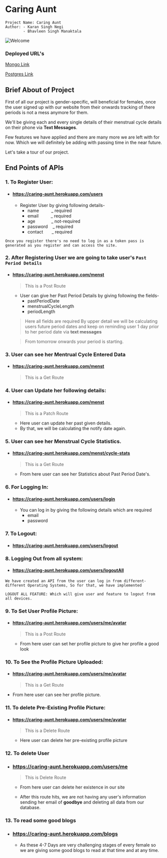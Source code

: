 # Caring Aunt

```
Project Name: Caring Aunt
Author: - Karan Singh Negi
        - Bhavleen Singh Manaktala
```

![Welcome](https://res.cloudinary.com/dnja3kt1q/image/upload/v1593366180/logo/welcome_l3ugdr.jpg)

### Deployed URL's

[Mongo Link](https://caring-aunt.herokuapp.com)

[Postgres Link](https://caringaunt-p.herokuapp.com)

## Brief About of Project

First of all our project is gender-specific, will beneficial for females, once the user signed up with our website from their onwards tracking of there periods is not a mess anymore for them.

We'll be giving each and every single details of their menstrual cycle details on their phone via **Text Messages**.

Few features we have applied and there are many more we are left with for now. Which we will definitely be adding with passing time in the near future.

Let's take a tour of our project.

## End Points of APIs

### 1. To Register User:

- #### https://caring-aunt.herokuapp.com/users
  - Register User by giving following details-
    - name &nbsp;&nbsp;&nbsp;&nbsp;&nbsp;&nbsp;&nbsp;&nbsp; \_ required
    - email&nbsp;&nbsp;&nbsp;&nbsp;&nbsp;&nbsp;&nbsp;&nbsp;&nbsp;&nbsp;\_ required
    - age&nbsp;&nbsp;&nbsp;&nbsp;&nbsp;&nbsp;&nbsp;&nbsp;&nbsp;&nbsp;&nbsp;&nbsp;&nbsp;\_ not-required
    - password&nbsp;&nbsp;&nbsp;&nbsp;\_ required
    - contact&nbsp;&nbsp;&nbsp;&nbsp;&nbsp;&nbsp;&nbsp;\_ required

`Once you register there's no need to log in as a token pass is generated as you register and can access the site.`

### 2. After Registering User we are going to take user's `Past Period Details`

- #### https://caring-aunt.herokuapp.com/menst

  > This is a Post Route

  - User can give her Past Period Details by giving following the fields-
    - pastPeriodDate
    - menstrualCycleLength
    - periodLength

  > Here all fields are required
  > By upper detail we will be calculating users future period dates and keep on reminding user 1 day prior to her period date via **text messages**

  > From tomorrow onwards your period is starting.

### 3. User can see her Mentrual Cycle Entered Data

- #### https://caring-aunt.herokuapp.com/menst

  > This is a Get Route

### 4. User can Update her following details:

- #### https://caring-aunt.herokuapp.com/menst

  > This is a Patch Route

  - Here user can update her past given details.
  - By that, we will be calculating the notify date again.

### 5. User can see her Menstrual Cycle Statistics.

- #### https://caring-aunt.herokuapp.com/menst/cycle-stats

  > This is a Get Route

  - From here user can see her Statistics about Past Period Date's.

### 6. For Logging In:

- #### https://caring-aunt.herokuapp.com/users/login

  - You can log in by giving the following details which are required
    - email
    - password

### 7. To Logout:

- #### https://caring-aunt.herokuapp.com/users/logout

### 8. Logging Out from all system:

- #### https://caring-aunt.herokuapp.com/users/logoutAll

`We have created an API from the user can log in from different-different Operating Systems, So for that, we have implemented`

`LOGOUT ALL FEATURE: Which will give user and feature to logout from all devices.`

### 9. To Set User Profile Picture:

- #### https://caring-aunt.herokuapp.com/users/me/avatar

  > This is a Post Route

  - From here user can set her profile picture to give her profile a good look

### 10. To See the Profile Picture Uploaded:

- #### https://caring-aunt.herokuapp.com/users/me/avatar

  > This is a Get Route

- From here user can see her profile picture.

### 11. To delete Pre-Existing Profile Picture:

- #### https://caring-aunt.herokuapp.com/users/me/avatar

  > This is a Delete Route

  - Here user can delete her pre-existing profile picture

### 12. To delete User

- ### https://caring-aunt.herokuapp.com/users/me

  > This is Delete Route

  - From here user can delete her
    existence in our site

  - After this route hits, we are not having any user's information sending her email of **goodbye** and deleting all data from our database.

### 13. To read some good blogs

- ### https://caring-aunt.herokuapp.com/blogs

  - As these 4-7 Days are very challenging stages of every female so we are giving some good blogs to read at that time and at any time.
